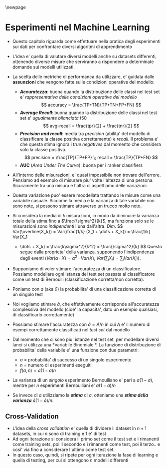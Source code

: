 \newpage
# Esperimenti nel Machine Learning
* Questo capitolo riguarda come effettuare nella pratica degli esperimenti sui
  dati per confrontare diversi algoritmi di apprendimento
* L'idea e' quella di valutare diversi modelli anche su datasets differenti,
  ottenendo diverse misure che serviranno a rispondere a determinate domande sui
  modelli utilizzati.
* La scelta delle metriche di performanca da utilizzare, e' guidata dalle
  **assunzioni** che vengono fatte sulle condizioni operative del modello:
  * ***Accuratezza***: buona quando la distribuzione delle classi nel test set
    e' *rappresentativa delle condizioni operative del modello*
    $$
    accuracy = \frac{TP+TN}{TP+TN+FP+FN}
    $$
  * ***Average Recall***: buona quando la distribuzione delle classi nel test
    set e' *ugualmente bilanciata* $(50%/50%)$
    $$
    avg-recall = \frac{tpr}{2} + \frac{tnr}{2}
    $$
  * ***Precision and recall***: media tra *precision* (abilita' del modello di
    classificare la classe positiva correttamente) e *recall*. Il
    problema e' che questa stima ignora i *true negatives* dal momento che
    considera solo la classe positiva.
    $$
    precision = \frac{TP}{TP+FP} \; recall = \frac{TP}{TP+FN}
    $$
  * **AUC** (*Area Under The Curve*): buona per i ranker classifiers
* All'interno delle misurazioni, e' quasi impossibile non trovare dell'errore.
  Pensiamo ad esempio di misurare piu' volte l'altezza di una persona.
  Sicuramente tra una misura e l'altra ci aspettiamo delle variazioni.
* Questa variazione puo' essere moodellata trattando le misure come una
  variabile casuale. Siccome la media e la varianza di tale variabile non sono
  note, si possono stimare attraverso un trucco molto noto.
* Si considera la media di $k$ misurazioni, in modo da diminuire la varianza
  totale della stima fino a $\frac{\sigma^2}{k}$, ma funziona solo se le
  misurazioni sono *indipendenti* l'una dall'altra.
  *Dim*.
  $$
  Var(\overline{X_k}) = Var(\frac{1/k} (X_1 + \dots + X_k)) = \frac{1/k} Var(X_1
  + \dots + X_k) = \frac{k\sigma^2}{k^2} = \frac{\sigma^2}{k}
  $$
  Questo segue dalla proprieta' della varianza. supponendo l'indipendenza degli
  eventi ($Var(\alpha \cdot X) = \alpha^2 \cdot Var(X), \; Var(\sum_i X_i) =
  \sum_i Var(X_i)$).
* Supponiamo di voler stimare l'accuratezza di un classificatore. Possiamo
  modellare ogni istanza del test set passata al classificatore come un test di
  Bernoulli (classificazione corretta/non corretta).
* Poniamo con $a$ (aka $\theta$) la probabilita' di una classificazione corretta
  di un singolo test
* Noi vogliamo stimare $\hat{a}$, che effettivamente corrisponde all'accuratezza
  complessiva del modello (cioe' la capacita', dato un esempio qualsiasi, di
  classificarlo correttamente)
* Possiamo stimare l'accuratezza con $\hat{a} = A/n$ in cui $A$ e' il numero di
  esempi correttamente classificati nel *test set* dal modello

* Dal momento che ci sono piu' istanze nel test set, per modellare diversi lanci
  si utilizza una *variabile Binomiale *.
  La funzione di distribuzione di probabilita' della variabile e' una funzione
  con due parametri:
    * $a$ = probabilita' di successo di un singolo esperimento
    * $n$ = numero di esperimenti eseguiti
    * $f(a, n) = a(1-a)n$
* La varianza di un *singolo* esperimento Bernoulliano e' pari a $a(1 - a)$,
  mentre per $n$ esperimenti Bernoulliani e' $a(1-a)/n$
* Se invece di $a$ utilizziamo la ***stima*** di $a$, otteniamo una ***stima
  della varianza*** $\hat{a}(1-\hat{a})/n$.

## Cross-Validation
* L'idea della *cross validation* e' quella di dividere il dataset in $n+1$
  datasets, in cui $n$ sono di training e 1 e' di test
* Ad ogni iterazione si considera il primo set come il test set e i rimanenti
  come training sets, poi il secondo e i rimanenti come test, poi il terzo.. e
  cosi' via fino a considerare l'ultimo come test set.
* In questo caso, quindi, si ripete per ogni iterazione la fase di learning e
  quella di testing, per cui si ottengono $n$ modelli differenti
